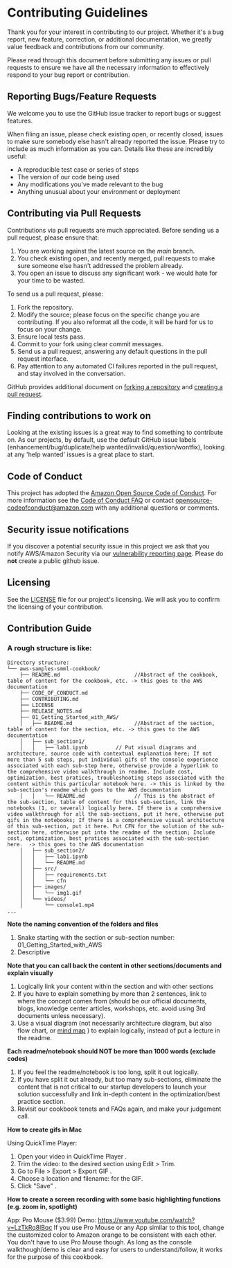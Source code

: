 # Contributing Guidelines

Thank you for your interest in contributing to our project. Whether it's a bug report, new feature, correction, or additional
documentation, we greatly value feedback and contributions from our community.

Please read through this document before submitting any issues or pull requests to ensure we have all the necessary
information to effectively respond to your bug report or contribution.


## Reporting Bugs/Feature Requests

We welcome you to use the GitHub issue tracker to report bugs or suggest features.

When filing an issue, please check existing open, or recently closed, issues to make sure somebody else hasn't already
reported the issue. Please try to include as much information as you can. Details like these are incredibly useful:

* A reproducible test case or series of steps
* The version of our code being used
* Any modifications you've made relevant to the bug
* Anything unusual about your environment or deployment


## Contributing via Pull Requests
Contributions via pull requests are much appreciated. Before sending us a pull request, please ensure that:

1. You are working against the latest source on the *main* branch.
2. You check existing open, and recently merged, pull requests to make sure someone else hasn't addressed the problem already.
3. You open an issue to discuss any significant work - we would hate for your time to be wasted.

To send us a pull request, please:

1. Fork the repository.
2. Modify the source; please focus on the specific change you are contributing. If you also reformat all the code, it will be hard for us to focus on your change.
3. Ensure local tests pass.
4. Commit to your fork using clear commit messages.
5. Send us a pull request, answering any default questions in the pull request interface.
6. Pay attention to any automated CI failures reported in the pull request, and stay involved in the conversation.

GitHub provides additional document on [forking a repository](https://help.github.com/articles/fork-a-repo/) and
[creating a pull request](https://help.github.com/articles/creating-a-pull-request/).


## Finding contributions to work on
Looking at the existing issues is a great way to find something to contribute on. As our projects, by default, use the default GitHub issue labels (enhancement/bug/duplicate/help wanted/invalid/question/wontfix), looking at any 'help wanted' issues is a great place to start.


## Code of Conduct
This project has adopted the [Amazon Open Source Code of Conduct](https://aws.github.io/code-of-conduct).
For more information see the [Code of Conduct FAQ](https://aws.github.io/code-of-conduct-faq) or contact
opensource-codeofconduct@amazon.com with any additional questions or comments.


## Security issue notifications
If you discover a potential security issue in this project we ask that you notify AWS/Amazon Security via our [vulnerability reporting page](http://aws.amazon.com/security/vulnerability-reporting/). Please do **not** create a public github issue.


## Licensing

See the [LICENSE](LICENSE) file for our project's licensing. We will ask you to confirm the licensing of your contribution.

## Contribution Guide

### A rough structure is like:

```
Directory structure:
└── aws-samples-smml-cookbook/
    ├── README.md                        //Abstract of the cookbook, table of content for the cookbook, etc. -> this goes to the AWS documentation
    ├── CODE_OF_CONDUCT.md
    ├── CONTRIBUTING.md
    ├── LICENSE
    ├── RELEASE_NOTES.md
    ├── 01_Getting_Started_with_AWS/
    │   ├── README.md                    //Abstract of the section, table of content for the section, etc. -> this goes to the AWS documentation
    │   ├── sub_section1/
    │   │   ├── lab1.ipynb         // Put visual diagrams and architecture, source code with contextual explanation here; If not more than 5 sub steps, put individual gifs of the console experience associated with each sub-step here, otherwise provide a hyperlink to the comprehensive video walkthrough in readme. Include cost, optimization, best pratices, troubleshooting steps associated with the content within this particular notebook here. -> this is linked by the sub-section's readme which goes to the AWS documentation
    │   │   └── README.md                // This is the abstract of the sub-section, table of content for this sub-section, link the notebooks (1, or several) logically here. If there is a comprehensive video walkthrough for all the sub-sections, put it here, otherwise put gifs in the notebooks; If there is a comprehensive visual architecture of this sub-section, put it here. Put CFN for the solution of the sub-section here, otherwise put into the readme of the section; Include cost, optimization, best pratices associated with the sub-section here.  -> this goes to the AWS documentation
    │   ├── sub_section2/
    │   │   ├── lab1.ipynb
    │   │   └── README.md                
    │   ├── src/
    │   │   ├── requirements.txt
    │   │   └── cfn
    │   ├── images/
    │   │   └── img1.gif
    │   └── videos/
    │       └── console1.mp4
...
```

**Note the naming convention of the folders and files**
1. Snake starting with the section or sub-section number: 01_Getting_Started_with_AWS
2. Descriptive

**Note that you can call back the content in other sections/documents and explain visually**
1. Logically link your content within the section and with other sections
2. If you have to explain something by more than 2 sentences, link to where the concept comes from (should be our official documents, blogs, knowledge center articles, workshops, etc. avoid using 3rd documents unless necessary).
3. Use a visual diagram (not necessarily architecture diagram, but also flow chart, or [mind map](https://en.wikipedia.org/wiki/Mind_map) ) to explain logically, instead of put a lecture in the readme.

**Each readme/notebook should NOT be more than 1000 words (exclude codes)**
1. If you feel the readme/notebook is too long, split it out logically.
2. If you have split it out already, but too many sub-sections, eliminate the content that is not critical to our startup developers to launch your solution successfully and link in-depth content in the optimization/best practice section.
3. Revisit our cookbook tenets and FAQs again, and make your judgement call.

**How to create gifs in Mac**

Using QuickTime Player:
1. Open your video in QuickTime Player .
2. Trim the video: to the desired section using Edit > Trim.
3. Go to File > Export > Export GIF .
4. Choose a location and filename: for the GIF.
5. Click "Save" . 

**How to create a screen recording with some basic highlighting functions (e.g. zoom in, spotlight)**

App: Pro Mouse ($3.99)
Demo: https://www.youtube.com/watch?v=LzTkRq8lBqc
If you use Pro Mouse or any App similar to this tool, change the customized color to Amazon orange to be consistent with each other.
You don't have to use Pro Mouse though. As long as the console walkthough/demo is clear and easy for users to understand/follow, it works for the purpose of this cookbook.
